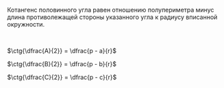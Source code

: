 Котангенс половинного угла равен отношению полупериметра минус длина противолежащей стороны указанного угла к радиусу вписанной окружности.

<Br>

$\ctg{\dfrac{A}{2}} = \dfrac{p - a}{r}$

$\ctg{\dfrac{B}{2}} = \dfrac{p - b}{r}$

$\ctg{\dfrac{C}{2}} = \dfrac{p - c}{r}$